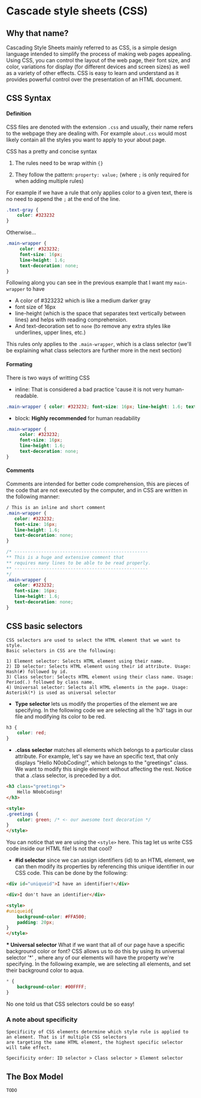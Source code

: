 # Cascade style sheets (CSS)

## Why that name?

Cascading Style Sheets mainly referred to as CSS, is a simple design language intended to simplify the process of making web pages appealing. Using CSS, you can control the layout of the web page, their font size, and color, variations for display (for different devices and screen sizes) as well as a variety of other effects. CSS is easy to learn and understand as it provides powerful control over the presentation of an HTML document.

## CSS Syntax

#### Definition

CSS files are denoted with the extension `.css` and usually, their name refers to the webpage they are dealing with. For example `about.css` would most likely contain all the styles you want to apply to your about page.

CSS has a pretty and concise syntax

1) The rules need to be wrap within `{}`

2) They follow the pattern: `property: value;` (where `;` is only required for when adding multiple rules)

For example if we have a rule that only applies color to a given text, there is no need to append the `;` at the end of the line.

``` CSS
.text-gray {
    color: #323232
}
```
Otherwise...

``` CSS
.main-wrapper {
     color: #323232;
     font-size: 16px;
     line-height: 1.6;
     text-decoration: none;
}
```

Following along you can see in the previous example that I want my `main-wrapper` to have

- A color of #323232 which is like a medium darker gray
- font size of 16px
- line-height (which is the space that separates text vertically between lines) and helps with reading comprehension.
- And text-decoration set to `none` (to remove any extra styles like underlines, upper lines, etc.)

This rules only applies to the `.main-wrapper`, which is a class selector (we'll be explaining what class selectors are further more in the next section)

#### Formating

There is two ways of writting CSS 

- inline: That is considered a bad practice 'cause it is not very human-readable.
``` CSS
.main-wrapper { color: #323232; font-size: 16px; line-height: 1.6; text-decoration: none; } 
```
- block: <strong> Highly recommended </strong> for human readability
``` CSS
.main-wrapper {
     color: #323232;
     font-size: 16px;
     line-height: 1.6;
     text-decoration: none;
}
```
#### Comments

Comments are intended for better code comprehension, this are pieces of the code that are not executed by the computer, and in CSS are written in the following manner:

``` CSS
/ This is an inline and short comment
.main-wrapper {
   color: #323232;
   font-size: 16px;
   line-height: 1.6;
   text-decoration: none;
}

/* --------------------------------------------------
** This is a huge and extensive comment that
** requires many lines to be able to be read properly.
** --------------------------------------------------
*/
.main-wrapper {
   color: #323232;
   font-size: 16px;
   line-height: 1.6;
   text-decoration: none;
}
```
## CSS basic selectors 
    CSS selectors are used to select the HTML element that we want to style.
    Basic selectors in CSS are the following:
    
    1) Element selector: Selects HTML element using their name.
    2) ID selector: Selects HTML element using their id attribute. Usage: Hash(#) followed by id.
    3) Class selector: Selects HTML element using their class name. Usage: Period(.) followed by class name.
    4) Universal selector: Selects all HTML elements in the page. Usage: Asterisk(*) is used as universal selector
    
- <strong>Type selector </strong>lets us modify the properties of the element we are specifying. In the following code we are selecting all the 'h3' tags in our file and modifying its color to be red.
``` CSS
h3 {
    color: red;
}
```
- <strong>.class selector</strong> matches all elements which belongs to a particular class attribute. For example, let's say we have an specific text, that only displays "Hello N0obCoding!", which belongs to the "greetings" class. We want to modify this single element without affecting the rest. Notice that a .class selector, is preceded by a dot.

``` HTML
<h3 class="greetings">
	Hello N0obCoding!
</h3>

<style>
.greetings {
	color: green; /* <- our awesome text decoration */
}
</style>
```
You can notice that we are using the ```<style>``` here. This tag let us write CSS code inside our HTML file! Is not that cool?

- <strong>#id selector</strong> since we can assign identifiers (id) to an HTML element, we can then modify its properties by referencing this unique identifier in our CSS code. This can be done by the following:
``` HTML
<div id="uniqueid">I have an identifier!</div> 

<div>I don't have an identifier</div>

<style>
#uniqueid{
    background-color: #FFA500;
    padding: 20px;
}
</style>
```
<strong>* Universal selector</strong> What if we want that all of our page have a specific background color or font? CSS allows us to do this by using its universal selector '*' , where any of our elements will have the property we're specifying. In the following example, we are selecting all elements, and set their background color to aqua.
``` CSS
* {    
	background-color: #00FFFF;   
}
```
No one told us that CSS selectors could be so easy! 
### A note about specificity
    Specificity of CSS elements determine which style rule is applied to an element. That is if multiple CSS selectors
    are targeting the same HTML element, the highest specific selector will take effect.
    
    Specificity order: ID selector > Class selector > Element selector
## The Box Model
    TODO
